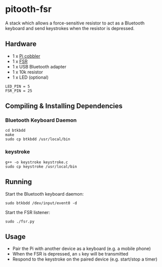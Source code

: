 # pitooth-fsr

A stack which allows a force-sensitive resistor to act as a Bluetooth keyboard and send keystrokes when the resistor is depressed.

## Hardware

* 1 x [Pi cobbler](https://www.adafruit.com/products/2029)
* 1 x [FSR](https://www.adafruit.com/products/1071)
* 1 x USB Bluetooth adapter
* 1 x 10k resistor
* 1 x LED (optional)

```
LED_PIN = 5
FSR_PIN = 25
```

## Compiling & Installing Dependencies

### Bluetooth Keyboard Daemon

    cd btkbdd
    make
    sudo cp btkbdd /usr/local/bin

### keystroke

    g++ -o keystroke keystroke.c
    sudo cp keystroke /usr/local/bin

## Running

Start the Bluetooth keyboard daemon:

    sudo btkbdd /dev/input/event0 -d

Start the FSR listener:

    sudo ./fsr.py

## Usage

* Pair the Pi with another device as a keyboard (e.g. a mobile phone)
* When the FSR is depressed, an `s` key will be transmitted
* Respond to the keystroke on the paired device (e.g. start/stop a timer)
